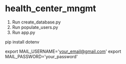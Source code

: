 # health_center_mngmt

1. Run create_database.py
2. Run populate_users.py
3. Run app.py

pip install dotenv

export MAIL_USERNAME='your_email@gmail.com'
export MAIL_PASSWORD='your_password'

